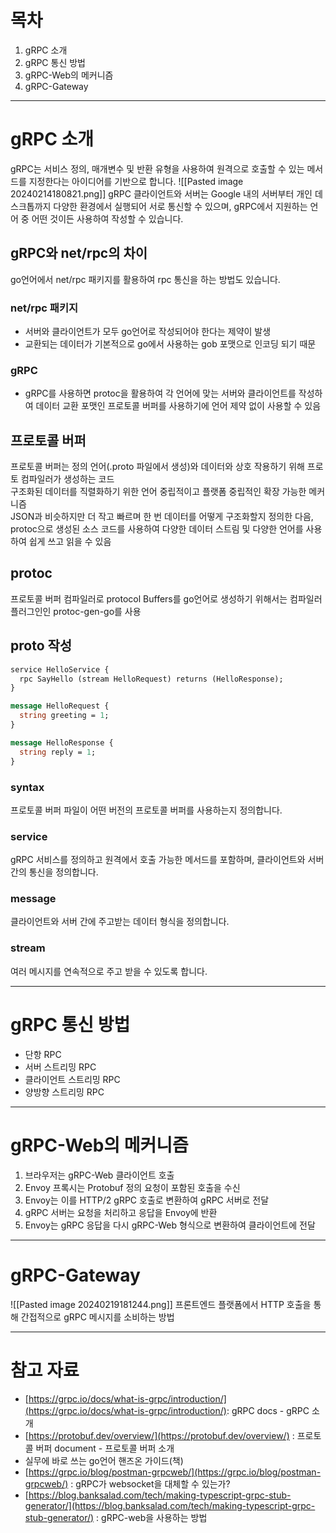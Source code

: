 
# 목차
1. gRPC 소개
2. gRPC 통신 방법
3. gRPC-Web의 메커니즘
4. gRPC-Gateway

-----

# gRPC 소개
gRPC는 서비스 정의, 매개변수 및 반환 유형을 사용하여 원격으로 호출할 수 있는 메서드를 지정한다는 아이디어를 기반으로 합니다.
![[Pasted image 20240214180821.png]]
gRPC 클라이언트와 서버는 Google 내의 서버부터 개인 데스크톱까지 다양한 환경에서 실행되어 서로 통신할 수 있으며, gRPC에서 지원하는 언어 중 어떤 것이든 사용하여 작성할 수 있습니다.

## gRPC와 net/rpc의 차이

go언어에서 net/rpc 패키지를 활용하여 rpc 통신을 하는 방법도 있습니다. 

### net/rpc 패키지
- 서버와 클라이언트가 모두 go언어로 작성되어야 한다는 제약이 발생
- 교환되는 데이터가 기본적으로 go에서 사용하는 gob 포맷으로 인코딩 되기 때문
### gRPC
- gRPC를 사용하면 protoc을 활용하여 각 언어에 맞는 서버와 클라이언트를 작성하여 데이터 교환 포맷인 프로토콜 버퍼를 사용하기에 언어 제약 없이 사용할 수 있음
## 프로토콜 버퍼
프로토콜 버퍼는 정의 언어(.proto 파일에서 생성)와 데이터와 상호 작용하기 위해 프로토 컴파일러가 생성하는 코드   
구조화된 데이터를 직렬화하기 위한 언어 중립적이고 플랫폼 중립적인 확장 가능한 메커니즘   
JSON과 비슷하지만 더 작고 빠르며 한 번 데이터를 어떻게 구조화할지 정의한 다음, protoc으로 생성된 소스 코드를 사용하여 다양한 데이터 스트림 및 다양한 언어를 사용하여 쉽게 쓰고 읽을 수 있음   
## protoc
프로토콜 버퍼 컴파일러로 protocol Buffers를 go언어로 생성하기 위해서는 컴파일러 플러그인인 protoc-gen-go를 사용

## proto 작성

```proto
service HelloService {
  rpc SayHello (stream HelloRequest) returns (HelloResponse);
}

message HelloRequest {
  string greeting = 1;
}

message HelloResponse {
  string reply = 1;
}
```
### syntax
프로토콜 버퍼 파일이 어떤 버전의 프로토콜 버퍼를 사용하는지 정의합니다.
### service
gRPC 서비스를 정의하고 원격에서 호출 가능한 메서드를 포함하며, 클라이언트와 서버 간의 통신을 정의합니다.
### message
클라이언트와 서버 간에 주고받는 데이터 형식을 정의합니다.
### stream
여러 메시지를 연속적으로 주고 받을 수 있도록 합니다.

-----
# gRPC 통신 방법

- 단항 RPC
- 서버 스트리밍 RPC
- 클라이언트 스트리밍 RPC
- 양방향 스트리밍 RPC

-----

# gRPC-Web의 메커니즘
1. 브라우저는 gRPC-Web 클라이언트 호출
2. Envoy 프록시는 Protobuf 정의 요청이 포함된 호출을 수신
3. Envoy는 이를 HTTP/2 gRPC 호출로 변환하여 gRPC 서버로 전달
4. gRPC 서버는 요청을 처리하고 응답을 Envoy에 반환
5. Envoy는 gRPC 응답을 다시 gRPC-Web 형식으로 변환하여 클라이언트에 전달

-----
# gRPC-Gateway
![[Pasted image 20240219181244.png]]
프론트엔드 플랫폼에서 HTTP 호출을 통해 간접적으로 gRPC 메시지를 소비하는 방법  

-----

# 참고 자료
- [https://grpc.io/docs/what-is-grpc/introduction/](https://grpc.io/docs/what-is-grpc/introduction/): gRPC docs - gRPC 소개
- [https://protobuf.dev/overview/](https://protobuf.dev/overview/) : 프로토콜 버퍼 document - 프로토콜 버퍼 소개
- 실무에 바로 쓰는 go언어 핸즈온 가이드(책)
- [https://grpc.io/blog/postman-grpcweb/](https://grpc.io/blog/postman-grpcweb/) : gRPC가 websocket을 대체할 수 있는가?
- [https://blog.banksalad.com/tech/making-typescript-grpc-stub-generator/](https://blog.banksalad.com/tech/making-typescript-grpc-stub-generator/) : gRPC-web을 사용하는 방법